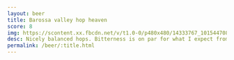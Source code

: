 ```yaml
---
layout: beer
title: Barossa valley hop heaven
score: 8
img: https://scontent.xx.fbcdn.net/v/t1.0-0/p480x480/14333767_10154470806018745_900617753120366059_n.jpg?oh=49d18b5ad469f8283cf16860682550b3&oe=5886CE93
desc: Nicely balanced hops. Bitterness is on par for what I expect from a beer like this. Great smell too
permalink: /beer/:title.html
---
```

